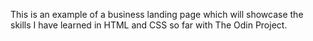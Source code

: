 This is an example of a business landing page which will showcase the skills I have learned in HTML and CSS so far with The Odin Project.